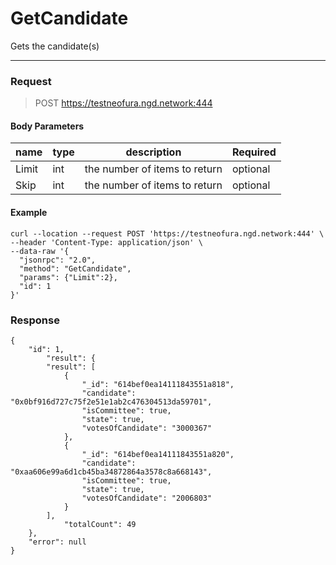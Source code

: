 # GetCandidate
Gets the candidate(s)
<hr>

### Request

> POST https://testneofura.ngd.network:444

#### Body Parameters

|    name    | type | description | Required |
| ---------- | --- |    ------    | ----|
| Limit    | int|  the number of items to return| optional|
| Skip    | int|  the number of items to return| optional |


#### Example
```
curl --location --request POST 'https://testneofura.ngd.network:444' \
--header 'Content-Type: application/json' \
--data-raw '{
  "jsonrpc": "2.0",
  "method": "GetCandidate",
  "params": {"Limit":2},
  "id": 1
}'
```
### Response
```json5
{
    "id": 1,
        "result": {
        "result": [
            {
                "_id": "614bef0ea14111843551a818",
                "candidate": "0x0bf916d727c75f2e51e1ab2c476304513da59701",
                "isCommittee": true,
                "state": true,
                "votesOfCandidate": "3000367"
            },
            {
                "_id": "614bef0ea14111843551a820",
                "candidate": "0xaa606e99a6d1cb45ba34872864a3578c8a668143",
                "isCommittee": true,
                "state": true,
                "votesOfCandidate": "2006803"
            }
        ],
            "totalCount": 49
    },
    "error": null
}
```
